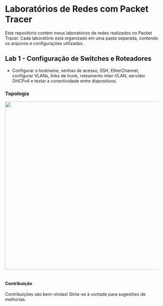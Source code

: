 # Laboratórios de Redes com Packet Tracer

Este repositório contém meus laboratórios de redes realizados no Packet Tracer. Cada laboratório está organizado em uma pasta separada, contendo os arquivos e configurações utilizadas.

## Lab 1 - Configuração de Switches e Roteadores
- Configurar o hostname, senhas de acesso, SSH, EtherChannel, configurar VLANs, links de trunk, roteamento inter-VLAN, servidor DHCPv4 e testar a conectividade entre dispositivos.

### Topologia

<div align='left'>
   <img src='https://github.com/user-attachments/assets/e2dcdeb5-4d1e-4c87-afea-929406a1ae89' height='550'/>
<div/><br> 

#### Contribuição
Contribuições são bem-vindas! Sinta-se à vontade para sugestões de melhorias.
